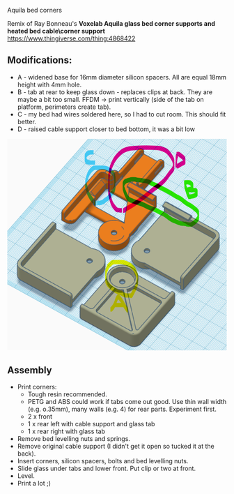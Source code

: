 Aquila bed corners

Remix of Ray Bonneau's __Voxelab Aquila glass bed corner supports and heated bed cable\corner support__ https://www.thingiverse.com/thing:4868422

## Modifications:
* A - widened base for 16mm diameter silicon spacers. All are equal 18mm height with 4mm hole.
* B - tab at rear to keep glass down - replaces clips at back. They are maybe a bit too small. FFDM -> print vertically (side of the tab on platform, perimeters create tab).
* C - my bed had wires soldered here, so I had to cut room. This should fit better.
* D - raised cable support closer to bed bottom, it was a bit low


![Corners](Aquila-bed-corners.png)

## Assembly
* Print corners:
    * Tough resin recommended.
    * PETG and ABS could work if tabs come out good. Use thin wall width (e.g. o.35mm), many walls (e.g. 4) for rear parts. Experiment first.
    * 2 x front
    * 1 x rear left with cable support and glass tab
    * 1 x rear right with glass tab
* Remove bed levelling nuts and springs.
* Remove original cable support (I didn't get it open so tucked it at the back).
* Insert corners, silicon spacers, bolts and bed levelling nuts.
* Slide glass under tabs and lower front. Put clip or two at front.
* Level.
* Print a lot ;)